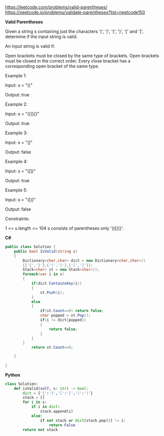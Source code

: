 https://leetcode.com/problems/valid-parentheses/
https://neetcode.io/problems/validate-parentheses?list=neetcode150

**Valid Parentheses**

Given a string s containing just the characters '(', ')', '{', '}', '[' and ']', determine if the input string is valid.

An input string is valid if:

Open brackets must be closed by the same type of brackets.
Open brackets must be closed in the correct order.
Every close bracket has a corresponding open bracket of the same type.
 

Example 1:

Input: s = "()"

Output: true

Example 2:

Input: s = "()[]{}"

Output: true

Example 3:

Input: s = "(]"

Output: false

Example 4:

Input: s = "([])"

Output: true

Example 5:

Input: s = "([)]"

Output: false

 

Constraints:

1 <= s.length <= 104
s consists of parentheses only '()[]{}'.

**C#**
```C#
public class Solution {
    public bool IsValid(string s) 
    {    
        Dictionary<char,char> dict = new Dictionary<char,char>()
        {{'{','}'},{'(',')'},{'[',']'}};
        Stack<char> st = new Stack<char>();
        foreach(var i in s)
        {
            if(dict.ContainsKey(i))
            {
                st.Push(i);
            }
            else 
            {
                if(st.Count==0) return false;
                char popped = st.Pop();
                if(i != dict[popped])
                {
                    return false;
                }
            }
        }
            return st.Count==0;

    }
    
}

```

**Python**
```Python
class Solution:
    def isValid(self, s: str) -> bool:
        dict = {'{':'}','[':']','(':')'}
        stack = []
        for i in s:
            if i in dict:
                stack.append(i)
            else:
                if not stack or dict[stack.pop()] != i:
                    return False
        return not stack
```
